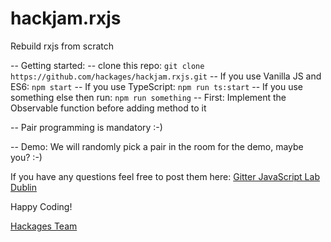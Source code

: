 # hackjam.rxjs
Rebuild rxjs from scratch

-- Getting started:
  -- clone this repo: `git clone https://github.com/hackages/hackjam.rxjs.git`
  -- If you use Vanilla JS and ES6: `npm start`
  -- If you use TypeScript: `npm run ts:start`
  -- If you use something else then run: `npm run something`
  -- First: Implement the Observable function before adding method to it

-- Pair programming is mandatory :-)

-- Demo: We will randomly pick a pair in the room for the demo, maybe you? :-)

If you have any questions feel free to post them here: [Gitter JavaScript Lab Dublin](https://gitter.im/javascript-lab-dublin/Lobby)

Happy Coding!

[Hackages Team](http://hackages.io)
